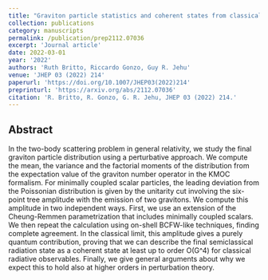 ```yaml
---
title: "Graviton particle statistics and coherent states from classical scattering amplitudes"
collection: publications
category: manuscripts
permalink: /publication/prep2112.07036
excerpt: 'Journal article'
date: 2022-03-01
year: '2022'
authors: 'Ruth Britto, Riccardo Gonzo, Guy R. Jehu'
venue: 'JHEP 03 (2022) 214'
paperurl: 'https://doi.org/10.1007/JHEP03(2022)214'
preprinturl: 'https://arxiv.org/abs/2112.07036'
citation: 'R. Britto, R. Gonzo, G. R. Jehu, JHEP 03 (2022) 214.'
---
```


## Abstract
In the two-body scattering problem in general relativity, we study the final graviton particle distribution using a perturbative approach. We compute the mean, the variance and the factorial moments of the distribution from the expectation value of the graviton number operator in the KMOC formalism. For minimally coupled scalar particles, the leading deviation from the Poissonian distribution is given by the unitarity cut involving the six-point tree amplitude with the emission of two gravitons. We compute this amplitude in two independent ways. First, we use an extension of the Cheung-Remmen parametrization that includes minimally coupled scalars. We then repeat the calculation using on-shell BCFW-like techniques, finding complete agreement. In the classical limit, this amplitude gives a purely quantum contribution, proving that we can describe the final semiclassical radiation state as a coherent state at least up to order O(G^4) for classical radiative observables. Finally, we give general arguments about why we expect this to hold also at higher orders in perturbation theory. 

